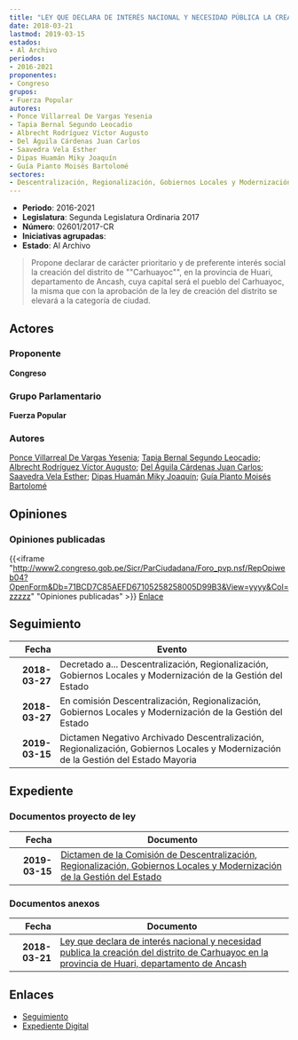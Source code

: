 ```yaml
---
title: "LEY QUE DECLARA DE INTERÉS NACIONAL Y NECESIDAD PÚBLICA LA CREACIÓN DEL DISTRITO DE CARHUAYOC EN LA PROVINCIA DE HUARI, DEPARTAMENTO DE ANCASH."
date: 2018-03-21
lastmod: 2019-03-15
estados:
- Al Archivo
periodos:
- 2016-2021
proponentes:
- Congreso
grupos:
- Fuerza Popular
autores:
- Ponce Villarreal De Vargas Yesenia
- Tapia Bernal Segundo Leocadio
- Albrecht Rodríguez Víctor Augusto
- Del Águila Cárdenas Juan Carlos
- Saavedra Vela Esther
- Dipas Huamán Miky Joaquín
- Guía Pianto Moisés Bartolomé
sectores:
- Descentralización, Regionalización, Gobiernos Locales y Modernización de la Gestión del Estado
---
```

- **Periodo**: 2016-2021
- **Legislatura**: Segunda Legislatura Ordinaria 2017
- **Número**: 02601/2017-CR
- **Iniciativas agrupadas**: 
- **Estado**: Al Archivo

> Propone declarar de carácter prioritario y de preferente interés social la creación del distrito de ""Carhuayoc"", en la provincia de Huari, departamento de Ancash, cuya capital será el pueblo del Carhuayoc, la misma que con la aprobación de la ley de creación del distrito se elevará a la categoría de ciudad.


## Actores

### Proponente

**Congreso**

### Grupo Parlamentario

**Fuerza Popular**

### Autores

[Ponce Villarreal De Vargas Yesenia](mailto:mailto:yponce@congreso.gob.pe); [Tapia Bernal Segundo Leocadio](mailto:mailto:stapia@congreso.gob.pe); [Albrecht Rodríguez Víctor Augusto](mailto:mailto:valbrecht@congreso.gob.pe); [Del Águila Cárdenas Juan Carlos](mailto:mailto:jdelaguila@congreso.gob.pe); [Saavedra Vela Esther](mailto:mailto:esaavedra@congreso.gob.pe); [Dipas Huamán Miky Joaquín](mailto:mailto:mdipas@congreso.gob.pe); [Guía Pianto Moisés Bartolomé](mailto:mailto:mguia@congreso.gob.pe)

## Opiniones

### Opiniones publicadas

{{<iframe "http://www2.congreso.gob.pe/Sicr/ParCiudadana/Foro_pvp.nsf/RepOpiweb04?OpenForm&Db=71BCD7C85AEFD67105258258005D99B3&View=yyyy&Col=zzzzz" "Opiniones publicadas" >}}
[Enlace](http://www2.congreso.gob.pe/Sicr/ParCiudadana/Foro_pvp.nsf/RepOpiweb04?OpenForm&Db=71BCD7C85AEFD67105258258005D99B3&View=yyyy&Col=zzzzz)


## Seguimiento

| Fecha | Evento |
|------:|--------|
| **2018-03-27** | Decretado a... Descentralización, Regionalización, Gobiernos Locales y Modernización de la Gestión del Estado |
| **2018-03-27** | En comisión Descentralización, Regionalización, Gobiernos Locales y Modernización de la Gestión del Estado |
| **2019-03-15** | Dictamen Negativo Archivado Descentralización, Regionalización, Gobiernos Locales y Modernización de la Gestión del Estado Mayoria |

## Expediente

### Documentos proyecto de ley

| Fecha | Documento |
|------:|-----------|
| **2019-03-15** | [Dictamen de la Comisión de Descentralización, Regionalización, Gobiernos Locales y Modernización de la Gestión del Estado](http://www.leyes.congreso.gob.pe/Documentos/2016_2021/Dictamenes/Proyectos_de_Ley/02601DC08MAY20190315.pdf) |

### Documentos anexos

| Fecha | Documento |
|------:|-----------|
| **2018-03-21** | [Ley que declara de interés nacional y necesidad publica la creación del distrito de Carhuayoc en la provincia de Huari, departamento de Ancash](http://www.leyes.congreso.gob.pe/Documentos/2016_2021/Proyectos_de_Ley_y_de_Resoluciones_Legislativas/PL0260120180321..PDF) |

## Enlaces

- [Seguimiento](http://www2.congreso.gob.pe/Sicr/TraDocEstProc/CLProLey2016.nsf/f7fff46988ca05b1052578e100829cc7/5865b61e5dda363d05258257007f9f21?OpenDocument)
- [Expediente Digital](http://www2.congreso.gob.pe/Sicr/TraDocEstProc/CLProLey2016.nsf/f7fff46988ca05b1052578e100829cc7/5865b61e5dda363d05258257007f9f21?OpenDocument&Click=05257FB7005EB655.eb71d0cf91d8294e05256cdf006b5706/$Body/0.1C6C)

